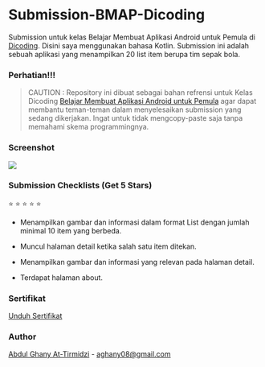 # Submission-BMAP-Dicoding

Submission untuk kelas Belajar Membuat Aplikasi Android untuk Pemula di [Dicoding](https://www.dicoding.com). Disini saya menggunakan bahasa Kotlin. Submission ini adalah sebuah aplikasi yang menampilkan 20 list item berupa tim sepak bola.

### Perhatian!!!

> CAUTION : Repository ini dibuat sebagai bahan refrensi untuk Kelas Dicoding [Belajar Membuat Aplikasi Android untuk Pemula](https://www.dicoding.com/academies/51) agar dapat membantu teman-teman dalam menyelesaikan submission yang sedang dikerjakan. Ingat untuk tidak mengcopy-paste saja tanpa memahami skema programmingnya.

### Screenshot

<img src="https://user-images.githubusercontent.com/73926625/171074796-bdfbc4b0-c2f5-47cc-bd34-96ddcdd6af62.png">

### Submission Checklists (Get 5 Stars)

:star: :star: :star: :star: :star:

- Menampilkan gambar dan informasi dalam format List dengan jumlah minimal 10 item yang berbeda.

- Muncul halaman detail ketika salah satu item ditekan.

- Menampilkan gambar dan informasi yang relevan pada halaman detail.

- Terdapat halaman about.

### Sertifikat

[Unduh Sertifikat](https://www.dicoding.com/certificates/NVP7KK324ZR0)


### Author

[Abdul Ghany At-Tirmidzi](https://www.linkedin.com/in/abghany/) - aghany08@gmail.com
